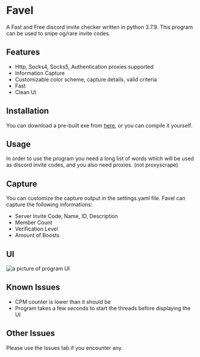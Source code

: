 # Favel
A Fast and Free discord invite checker written in python 3.7.9.
This program can be used to snipe og/rare invite codes.
## Features
- Http, Socks4, Socks5, Authentication proxies supported
- Information Capture
- Customizable color scheme, capture details, valid criteria
- Fast
- Clean UI
## Installation
You can download a pre-built exe from [here](https://github.com/Nqndi/Favel/releases), or you can compile it yourself.
## Usage
In order to use the program you need a long list of words which will be used as discord invite codes, and you also need proxies. (not proxyscrape)
## Capture
You can customize the capture output in the settings.yaml file.
Favel can capture the following informations:
- Server Invite Code, Name, ID, Description
- Member Count
- Verification Level
- Amount of Boosts
## UI
![a picture of program UI](https://cdn.discordapp.com/attachments/441646566831423508/956216787417063494/favel.png)
## Known Issues
- CPM counter is lower than it should be
- Program takes a few seconds to start the threads before displaying the UI
## Other Issues
Please use the Issues tab if you encounter any.
